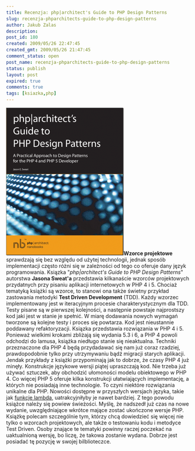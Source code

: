 ```yaml
---
title: Recenzja: php|architect's Guide to PHP Design Patterns
slug: recenzja-phparchitects-guide-to-php-design-patterns
author: Jakub Zalas
description: 
post_id: 180
created: 2009/05/26 22:47:45
created_gmt: 2009/05/26 21:47:45
comment_status: open
post_name: recenzja-phparchitects-guide-to-php-design-patterns
status: publish
layout: post
expired: true
comments: true
tags: [ksiazka,php]
---
```


![php|architect's Guide to PHP Design Patterns](/uploads/wp//2009/05/phparchitects-guide-to-design-patterns-319x400.png)**Wzorce projektowe** sprawdzają się bez względu od użytej technologii, jednak sposób implementacji często różni się w zależności od tego co oferuje dany język programowania. Ksiązka "_php|architect's Guide to PHP Design Patterns_" autorstwa **Jasona Sweat'a** przedstawia kilkanaście wzorców projektowych przydatnych przy pisaniu aplikacji internetowych w PHP 4 i 5. Chociaż tematyką książki są wzorce, to stanowi ona także świetny przykład zastowania metodyki **Test Driven Development** (TDD). Każdy wzorzec implementowany jest w iteracyjnym procesie charakterystycznym dla TDD. Testy pisane są w pierwszej kolejności, a następnie powstaje najprostszy kod jaki jest w stanie je spełnić. W miarę dodawania nowych wymagań tworzone są kolejne testy i proces się powtarza. Kod jest nieustannie poddawany refaktoryzacji. Ksiązka przedstawia rozwiązania w PHP 4 i 5. Ponieważ wielkimi krokami zbliżają się wydania 5.3 i 6, a PHP 4 powoli odchodzi do lamusa, książka niedługo stanie się nieaktualna. Techniki przeznaczone dla PHP 4 będą przydadawać się nam już coraz rzadziej, prawdopodobnie tylko przy utrzymywaniu bądź migracji starych aplikacji. Jendak przykłady z książki przypominają jak to dobrze, że czasy PHP 4 już minęły. Konstrukcje językowe wersji piątej upraszczają kod. Nie trzeba już używać sztuczek, aby obchodzić ułomoności modelu obiektowego w PHP 4. Co więcej PHP 5 oferuje kilka konstrukcji ułatwiających implementację, a których nie posiadają inne technologie. To czyni niektóre rozwiązania unikalne dla PHP. Nowości dostępne w przyszłych wersjach języka, takie jak [funkcje lambda](http://fabien.potencier.org/article/17/on-php-5-3-lambda-functions-and-closures), uatrakcyjniłyby je nawet bardziej. Z tego powodu książce należy się powiew świeżości. Myślę, że nadszedł już czas na nowe wydanie, uwzględniające wkrótce mające zostać ukończone wersje PHP. Książkę polecam szczególnie tym, którzy chcą dowiedzieć się więcej nie tylko o wzorcach projektowych, ale także o testowaniu kodu i metodyce Test Driven. Osoby znające te tematyki powinny raczej poczekać na uaktualnioną wersję, bo liczę, że takowa zostanie wydana. Dobrze jest posiadać tę pozycję w swojej bilblioteczce.
